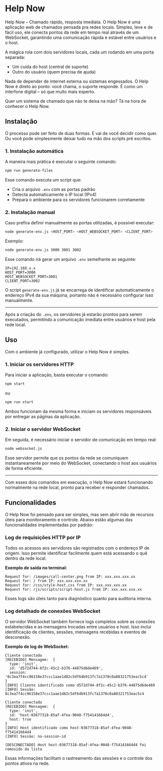 # Help Now
Help Now – Chamado rápido, resposta imediata.
O Help Now é uma aplicação web de chamados pensada pra redes locais. Simples, leve e de fácil uso, ele conecta pontos da rede em tempo real através de um WebSocket, garantindo uma comunicação rápida e estável entre usuários e o host.

A mágica rola com dois servidores locais, cada um rodando em uma porta separada:
- Um cuida do host (central de suporte)
- Outro do usuário (quem precisa de ajuda)

Nada de depender de internet externa ou sistemas engessados. O Help Now é direto ao ponto: você chama, o suporte responde. É como um interfone digital – só que muito mais esperto.

Quer um sistema de chamado que não te deixa na mão? Tá na hora de conhecer o Help Now.

## Instalação

O processo pode ser feito de duas formas. E vai de você decidir como quer. Ou você pode simplesmente deixar tudo na mão dos scripts pré escritos.

### 1. Instalação automática

A maneira mais prática é executar o seguinte comando:

```bash
npm run generate-files
```

Esse comando executa um script que:

* Cria o arquivo `.env` com as portas padrão
* Detecta automaticamente o IP local (IPv4)
* Prepara o ambiente para os servidores funcionarem corretamente

### 2. Instalação manual

Caso prefira definir manualmente as portas utilizadas, é possível executar:

```bash
node generate-env.js <HOST_PORT> <HOST_WEBSOCKET_PORT> <CLIENT_PORT>
```

Exemplo:

```bash
node generate-env.js 3000 3001 3002
```

Esse comando irá gerar um arquivo `.env` semelhante ao seguinte:

```
IP=192.168.x.x
HOST_PORT=3000
HOST_WEBSOCKET_PORT=3001
CLIENT_PORT=3002
```

O script `generate-env.js` já se encarrega de identificar automaticamente o endereço IPv4 da sua máquina, portanto não é necessário configurar isso manualmente.

---

Após a criação do `.env`, os servidores já estarão prontos para serem executados, permitindo a comunicação imediata entre usuários e host pela rede local.

## Uso

Com o ambiente já configurado, utilizar o Help Now é simples.

### 1. Iniciar os servidores HTTP

Para iniciar a aplicação, basta executar o comando:

```bash
npm start
```

ou

```bash
npm run start
```

Ambos funcionam da mesma forma e iniciam os servidores responsáveis por entregar as páginas da aplicação.

### 2. Iniciar o servidor WebSocket

Em seguida, é necessário iniciar o servidor de comunicação em tempo real:

```bash
node websocket.js
```

Esse servidor permite que os pontos da rede se comuniquem instantaneamente por meio do WebSocket, conectando o host aos usuários de forma eficiente.

---

Com esses dois comandos em execução, o Help Now estará funcionando normalmente na rede local, pronto para receber e responder chamados.

## Funcionalidades

O Help Now foi pensado para ser simples, mas sem abrir mão de recursos úteis para monitoramento e controle. Abaixo estão algumas das funcionalidades implementadas por padrão:

### Log de requisições HTTP por IP

Todos os acessos aos servidores são registrados com o endereço IP de origem. Isso permite identificar facilmente quem está acessando o quê dentro da rede local.

**Exemplo de saída no terminal:**

```
Request for: /images/call-center.png from IP: xxx.xxx.xxx.xx
Request for: / from IP: xxx.xxx.xxx.xx
Request for: /css/style-host.css from IP: xxx.xxx.xxx.xx
Request for: /js/scripts/script-host.js from IP: xxx.xxx.xxx.xx
```

Esses logs são úteis tanto para diagnóstico quanto para auditoria interna.

### Log detalhado de conexões WebSocket

O servidor WebSocket também fornece logs completos sobre as conexões estabelecidas e as mensagens trocadas entre usuários e host. Isso inclui identificação de clientes, sessões, mensagens recebidas e eventos de desconexão.

**Exemplo de log de WebSocket:**

```
Cliente conectado
[RECEBIDO] Mensagem:  {
  type: 'init',
  id: 'd572d744-8f2c-45c2-b376-44875d6de469',
  session: '8c3ea7f4cc96158e37ccc1aae1d82c5df64b913fc7a1370c0a88321753eac5c4'
}
[INFO] Cliente identificado como d572d744-8f2c-45c2-b376-44875d6de469
[INFO] Sessão: 8c3ea7f4cc96158e37ccc1aae1d82c5df64b913fc7a1370c0a88321753eac5c4

Cliente conectado
[RECEBIDO] Mensagem:  {
  type: 'init',
  id: 'host-03677318-85af-4fea-9048-f754141664d4',
  host: true
}
[INFO] Host identificado como host-03677318-85af-4fea-9048-f754141664d4
[INFO] Sessão: no-session-id

[DESCONECTADO] Host host-03677318-85af-4fea-9048-f754141664d4 foi removido da lista
```

Essas informações facilitam o rastreamento das sessões e o controle dos pontos ativos na rede.
